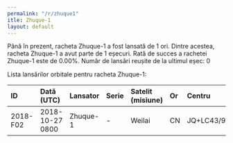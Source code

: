 ```yaml
---
permalink: "/r/zhuque1"
itle: Zhuque-1
layout: default
---
```


Până în prezent, racheta Zhuque-1 a fost lansată de 1 ori.
Dintre acestea, racheta Zhuque-1 a avut parte de 1 eșecuri.
Rată de succes a rachetei Zhuque-1 este de 0.00%.
Număr de lansări reușite de la ultimul eșec: 0

Lista lansărilor orbitale pentru racheta Zhuque-1:


| ID       | Dată (UTC)      | Lansator   | Serie   | Satelit (misiune)   | Or   | Centru      | R   |
|:---------|:----------------|:-----------|:--------|:--------------------|:-----|:------------|:----|
| 2018-F02 | 2018-10-27 0800 | Zhuque-1   | -       | Weilai              | CN   | JQ+LC43/95? | F   |

